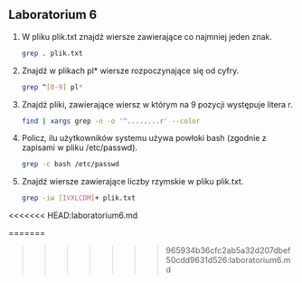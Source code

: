 ## Laboratorium 6

1. W pliku plik.txt znajdź wiersze zawierające co najmniej jeden znak.
    ```sh
    grep . plik.txt
    ```

2. Znajdź w plikach pl* wiersze rozpoczynające się od cyfry.
    ```sh
    grep ^[0-9] pl*
    ```

3. Znajdź pliki, zawierające wiersz w którym na 9 pozycji występuje litera r.
    ```sh
    find | xargs grep -n -o '^........r' --color
    ```
4. Policz, ilu użytkowników systemu używa powłoki bash (zgodnie z zapisami w pliku /etc/passwd).
    ```sh
    grep -c bash /etc/passwd
    ```
5. Znajdź wiersze zawierające liczby rzymskie w pliku plik.txt.
    ```sh
    grep -iw [IVXLCDM]+ plik.txt
    ```
<<<<<<< HEAD:laboratorium6.md
    
=======
    
>>>>>>> 965934b36cfc2ab5a32d207dbef50cdd9631d526:laboratorium6.md
